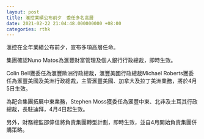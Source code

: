 ```yaml
---
layout: post
title: 滙控業績公布前夕　委任多名高層
date: 2021-02-22 21:04:48.000000000 +08:00
categories: rthk
---
```


滙控在全年業績公布前夕，宣布多項高層任命。

集團確認Nuno Matos為滙豐財富管理及個人銀行行政總裁，即時生效。

Colin Bell獲委任為滙豐歐洲行政總裁，滙豐美國行政總裁Michael Roberts獲委任為滙豐美國及美洲行政總裁，主管滙豐美國、加拿大及拉丁美洲業務，將於4月5日生效。

為配合集團拓展中東業務，Stephen Moss獲委任為滙豐中東、北非及土耳其行政總裁，長駐迪拜，4月4日起生效。

另外，財務總監邵偉信將負責集團轉型計劃，即時生效，並自4月開始負責集團併購策略。
